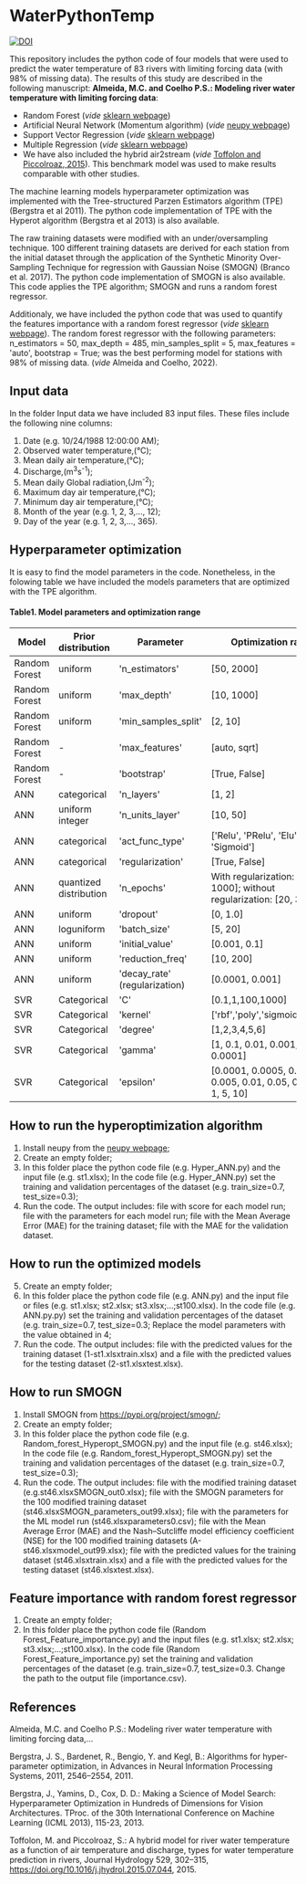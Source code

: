 # WaterPythonTemp

[![DOI](https://zenodo.org/badge/500502645.svg)](https://zenodo.org/badge/latestdoi/500502645)

This repository includes the python code of four models that were used to predict the water temperature of 83 rivers with limiting forcing data (with 98% of missing data). The results of this study are described in the following manuscript: 
**Almeida, M.C. and Coelho P.S.: Modeling river water temperature with limiting forcing data**:

- Random Forest (_vide_ [sklearn webpage](https://scikit-learn.org/stable/modules/generated/sklearn.ensemble.RandomForestRegressor.html))
-	Artificial Neural Network (Momentum algorithm) (_vide_ [neupy webpage](http://neupy.com/modules/generated/neupy.algorithms.Momentum.html))
-	Support Vector Regression (_vide_ [sklearn webpage](https://scikit-learn.org/stable/modules/generated/sklearn.svm.SVR.html]))
-	Multiple Regression (_vide_ [sklearn webpage](https://scikit-learn.org/stable/modules/generated/sklearn.linear_model.LinearRegression.html]))
-	We have also included the hybrid air2stream (_vide_ [Toffolon and Piccolroaz, 2015](https://github.com/marcotoffolon/air2stream)). This benchmark model was used to make results comparable with other studies.

The machine learning models hyperparameter optimization was implemented with the Tree-structured Parzen Estimators algorithm (TPE) (Bergstra et al 2011). The python code implementation of TPE with the Hyperot algorithm (Bergstra et al 2013) is also available.

The raw training datasets were modified with an under/oversampling technique. 100 different training datasets are derived for each station from the initial dataset through the application of the Synthetic Minority Over-Sampling Technique for regression with Gaussian Noise (SMOGN) (Branco et al. 2017). The python code implementation of SMOGN is also available. This code applies the TPE algorithm; SMOGN and runs a random forest regressor.

Additionaly, we have included the python code that was used to quantify the features importance with a random forest regressor (_vide_ [sklearn webpage](https://scikit-learn.org/stable/auto_examples/ensemble/plot_forest_importances.html)). The random forest regressor with the following parameters: n_estimators = 50, max_depth = 485, min_samples_split = 5, max_features = 'auto', bootstrap = True; was the best performing model for stations with 98% of missing data. (_vide_ Almeida and Coelho, 2022).


## Input data

In the folder Input data we have included 83 input files. These files include the following nine columns:

1. Date (e.g. 10/24/1988  12:00:00 AM);
2. Observed water temperature,(°C);
3. Mean daily air temperature,(°C);
4. Discharge,(m<sup>3</sup>s<sup>-1</sup>);
5. Mean daily Global radiation,(Jm<sup>-2</sup>);
6. Maximum day air temperature,(°C);
7. Minimum day air temperature,(°C);
8. Month of the year (e.g. 1, 2, 3,..., 12);
9. Day of the year (e.g. 1, 2, 3,..., 365).

## Hyperparameter optimization
It is easy to find the model parameters in the code. Nonetheless, in the folowing table we have included the models parameters that are optimized with the TPE algorithm.

#### Table1. Model parameters and optimization range
Model|	Prior distribution|	Parameter     |	Optimization range
---- | ------------------ | ------------- | ------------------ 
Random Forest   |uniform           |	'n_estimators'|	[50, 2000]
Random Forest   |uniform           |	'max_depth'   |	[10, 1000]
Random Forest   |uniform           |	'min_samples_split'|[2, 10]
Random Forest   |-                 |	'max_features'|	[auto, sqrt]
Random Forest   |-                 |	'bootstrap'   |	[True, False]
ANN             |	categorical      |	'n_layers'	  | [1, 2]
ANN             |uniform integer   |	'n_units_layer' | [10, 50]
ANN          	  |categorical        |	'act_func_type' |	['Relu', 'PRelu', 'Elu', 'Tanh', 'Sigmoid']
ANN             |categorical        |	'regularization'|	[True, False]
ANN          	  |quantized distribution|	'n_epochs'|	With regularization: [500, 1000]; without regularization: [20, 300]
ANN         	  |uniform            |	'dropout'     |	[0, 1.0]
ANN         	  |loguniform         |	'batch_size'  |	[5, 20]
ANN             |uniform            |	'initial_value'| [0.001, 0.1]
ANN             |uniform            |	'reduction_freq'|	[10, 200]
ANN             |uniform            |	'decay_rate' (regularization)|[0.0001, 0.001]
SVR             |	Categorical       |	'C'|[0.1,1,100,1000]
SVR             |Categorical        |	'kernel'|	['rbf','poly','sigmoid','linear']
SVR         	  |Categorical        |'degree' |	[1,2,3,4,5,6]
SVR             |Categorical        |	'gamma' |	[1, 0.1, 0.01, 0.001, 0.0001]
SVR             |Categorical        |	'epsilon'|	[0.0001, 0.0005, 0.001, 0.005, 0.01, 0.05, 0.1, 0.5, 1, 5, 10]


## How to run the hyperoptimization algorithm
1. Install neupy from the [neupy webpage](http://neupy.com/pages/installation.html);
2. Create an empty folder;
3. In this folder place the python code file (e.g. Hyper_ANN.py) and the input file (e.g. st1.xlsx); In the code file (e.g. Hyper_ANN.py) set the training and validation percentages of the dataset (e.g. train_size=0.7, test_size=0.3);
4. Run the code. The output includes: file with score for each model run; file with the parameters for each model run; file with the Mean Average Error (MAE) for the training dataset; file with the MAE for the validation dataset. 

## How to run the optimized models
5. Create an empty folder;
6. In this folder place the python code file (e.g. ANN.py) and the input file or files (e.g. st1.xlsx; st2.xlsx; st3.xlsx;...;st100.xlsx). In the code file (e.g. ANN.py.py) set the training and validation percentages of the dataset (e.g. train_size=0.7, test_size=0.3; Replace the model parameters with the value obtained in 4;
7. Run the code. The output includes: file with the predicted values for the training dataset (1-st1.xlsxtrain.xlsx) and a file with the predicted values for the testing dataset (2-st1.xlsxtest.xlsx).

## How to run SMOGN
1. Install SMOGN from https://pypi.org/project/smogn/;
2. Create an empty folder;
3. In this folder place the python code file (e.g. Random_forest_Hyperopt_SMOGN.py) and the input file (e.g. st46.xlsx); In the code file (e.g. Random_forest_Hyperopt_SMOGN.py) set the training and validation percentages of the dataset (e.g. train_size=0.7, test_size=0.3);
4. Run the code. The output includes: file with the modified training dataset (e.g.st46.xlsxSMOGN_out0.xlsx); file with the SMOGN parameters for the 100 modified training dataset (st46.xlsxSMOGN_parameters_out99.xlsx); file with the parameters for the ML model run (st46.xlsxparameters0.csv); file with the Mean Average Error (MAE) and the Nash–Sutcliffe model efficiency coefficient (NSE) for the 100 modified training datasets (A-st46.xlsxmodel_out99.xlsx); file with the predicted values for the training dataset (st46.xlsxtrain.xlsx) and a file with the predicted values for the testing dataset (st46.xlsxtest.xlsx).

## Feature importance with random forest regressor
1. Create an empty folder;
2. In this folder place the python code file (Random Forest_Feature_importance.py) and the input files (e.g. st1.xlsx; st2.xlsx; st3.xlsx;...;st100.xlsx). In the code file (Random Forest_Feature_importance.py) set the training and validation percentages of the dataset (e.g. train_size=0.7, test_size=0.3. Change the path to the output file (importance.csv).

## References
Almeida, M.C. and Coelho P.S.: Modeling river water temperature with limiting forcing data,...

Bergstra, J. S., Bardenet, R., Bengio, Y. and Kegl, B.: Algorithms for hyper-parameter optimization, in Advances in Neural Information Processing Systems, 2011, 2546–2554, 2011.

Bergstra, J., Yamins, D., Cox, D. D.: Making a Science of Model Search: Hyperparameter Optimization in Hundreds of Dimensions for Vision Architectures. TProc. of the 30th International Conference on Machine Learning (ICML 2013), 115-23, 2013.

Toffolon, M. and Piccolroaz, S.: A hybrid model for river water temperature as a function of air temperature and discharge,
types for water temperature prediction in rivers, Journal Hydrology 529, 302–315, https://doi.org/10.1016/j.jhydrol.2015.07.044, 2015.
